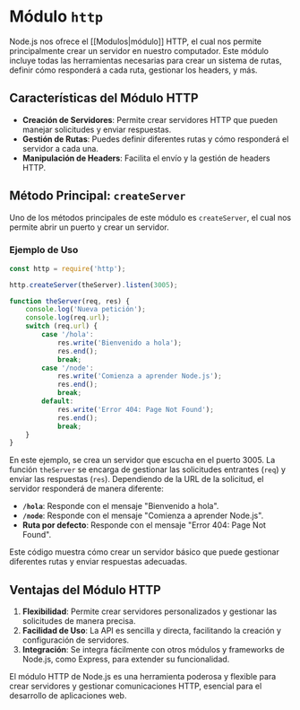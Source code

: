 # Módulo `http`

Node.js nos ofrece el [[Modulos|módulo]] HTTP, el cual nos permite principalmente crear un servidor en nuestro computador. Este módulo incluye todas las herramientas necesarias para crear un sistema de rutas, definir cómo responderá a cada ruta, gestionar los headers, y más.

## Características del Módulo HTTP

- **Creación de Servidores**: Permite crear servidores HTTP que pueden manejar solicitudes y enviar respuestas.
- **Gestión de Rutas**: Puedes definir diferentes rutas y cómo responderá el servidor a cada una.
- **Manipulación de Headers**: Facilita el envío y la gestión de headers HTTP.

## Método Principal: `createServer`

Uno de los métodos principales de este módulo es `createServer`, el cual nos permite abrir un puerto y crear un servidor.

### Ejemplo de Uso

```javascript
const http = require('http');

http.createServer(theServer).listen(3005);

function theServer(req, res) {
    console.log('Nueva petición');
    console.log(req.url);
    switch (req.url) {
        case '/hola':
            res.write('Bienvenido a hola');
            res.end();
            break;
        case '/node':
            res.write('Comienza a aprender Node.js');
            res.end();
            break;
        default:
            res.write('Error 404: Page Not Found');
            res.end();
            break;
    }
}
```

En este ejemplo, se crea un servidor que escucha en el puerto 3005. La función `theServer` se encarga de gestionar las solicitudes entrantes (`req`) y enviar las respuestas (`res`). Dependiendo de la URL de la solicitud, el servidor responderá de manera diferente:

- **`/hola`**: Responde con el mensaje "Bienvenido a hola".
- **`/node`**: Responde con el mensaje "Comienza a aprender Node.js".
- **Ruta por defecto**: Responde con el mensaje "Error 404: Page Not Found".

Este código muestra cómo crear un servidor básico que puede gestionar diferentes rutas y enviar respuestas adecuadas.

## Ventajas del Módulo HTTP

1. **Flexibilidad**: Permite crear servidores personalizados y gestionar las solicitudes de manera precisa.
2. **Facilidad de Uso**: La API es sencilla y directa, facilitando la creación y configuración de servidores.
3. **Integración**: Se integra fácilmente con otros módulos y frameworks de Node.js, como Express, para extender su funcionalidad.

El módulo HTTP de Node.js es una herramienta poderosa y flexible para crear servidores y gestionar comunicaciones HTTP, esencial para el desarrollo de aplicaciones web.
